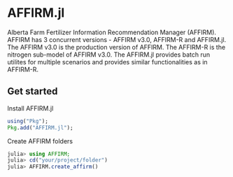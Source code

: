 # AFFIRM.jl 
Alberta Farm Fertilizer Information Recommendation Manager (AFFIRM). AFFIRM has 3 concurrent versions - AFFIRM v3.0, AFFIRM-R and AFFIRM.jl. The AFFIRM v3.0 is the production version of AFFIRM. The AFFIRM-R is the nitrogen sub-model of AFFIRM v3.0. The AFFIRM.jl provides batch run utilites for multiple scenarios and provides similar functionalities as in AFFIRM-R.

## Get started
Install AFFIRM.jl
```julia
using("Pkg");
Pkg.add("AFFIRM.jl");
```
Create AFFIRM folders
```julia
julia> using AFFIRM;
julia> cd("your/project/folder")
julia> AFFIRM.create_affirm()
```
